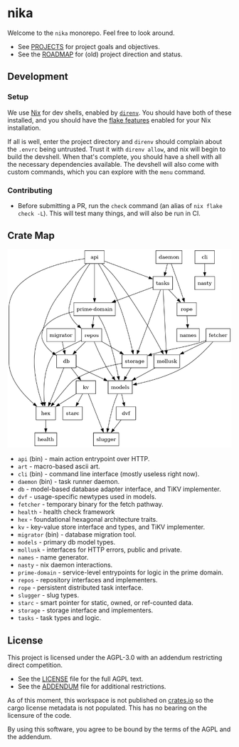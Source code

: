 # nika

Welcome to the `nika` monorepo. Feel free to look around.

- See [PROJECTS](./PROJECTS.md) for project goals and objectives.
- See the [ROADMAP](./ROADMAP.md) for (old) project direction and status.

## Development

### Setup

We use [Nix](https://nixos.org/) for dev shells, enabled by [`direnv`](https://direnv.net/).
You should have both of these installed, and you should have the
[flake features](https://nixos.wiki/wiki/flakes) enabled for your Nix installation.

If all is well, enter the project directory and `direnv` should complain about
the `.envrc` being untrusted. Trust it with `direnv allow`, and nix will begin
to build the devshell. When that's complete, you should have a shell with all
the necessary dependencies available. The devshell will also come with custom
commands, which you can explore with the `menu` command.

### Contributing

- Before submitting a PR, run the `check` command (an alias of `nix flake check -L`). This will test many things, and will also be run in CI.

## Crate Map
![Crate Graph](./media/crate-graph.png)

- `api` (bin) - main action entrypoint over HTTP.
- `art` - macro-based ascii art.
- `cli` (bin) - command line interface (mostly useless right now).
- `daemon` (bin) - task runner daemon.
- `db` - model-based database adapter interface, and TiKV implementer.
- `dvf` - usage-specific newtypes used in models.
- `fetcher` - temporary binary for the fetch pathway.
- `health` - health check framework
- `hex` - foundational hexagonal architecture traits.
- `kv` - key-value store interface and types, and TiKV implementer.
- `migrator` (bin) - database migration tool.
- `models` - primary db model types.
- `mollusk` - interfaces for HTTP errors, public and private.
- `names` - name generator.
- `nasty` - nix daemon interactions.
- `prime-domain` - service-level entrypoints for logic in the prime domain.
- `repos` - repository interfaces and implementers.
- `rope` - persistent distributed task interface.
- `slugger` - slug types.
- `starc` - smart pointer for static, owned, or ref-counted data.
- `storage` - storage interface and implementers.
- `tasks` - task types and logic.

## License

This project is licensed under the AGPL-3.0 with an addendum restricting direct competition. 

- See the [LICENSE](./LICENSE) file for the full AGPL text.
- See the [ADDENDUM](./ADDENDUM) file for additional restrictions.

As of this moment, this workspace is not published on [crates.io](https://crates.io) so the cargo license metadata is not populated. This has no bearing on the licensure of the code.

By using this software, you agree to be bound by the terms of the AGPL and the addendum.

